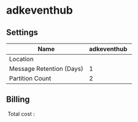 # adkeventhub

## Settings


| Name | adkeventhub  |
| --- | --- |
| Location |   |
| Message Retention (Days) | 1  |
| Partition Count | 2  |






## Billing
 Total cost : 
